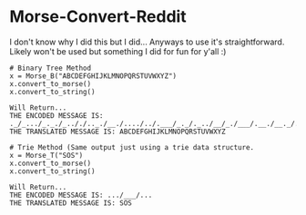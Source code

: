 # Morse-Convert-Reddit

I don't know why I did this but I did... Anyways to use it's straightforward. Likely won't be used but something I did for fun for y'all :)

```
# Binary Tree Method
x = Morse_B("ABCDEFGHIJKLMNOPQRSTUVWXYZ")
x.convert_to_morse()
x.convert_to_string()

Will Return...
THE ENCODED MESSAGE IS: ._/_.../_._./_.././.._./__./..../../.___/_._/._../__/_./___/.__./__._/._./.../_/.._/..._/.__/_.._/_.__/__..
THE TRANSLATED MESSAGE IS: ABCDEFGHIJKLMNOPQRSTUVWXYZ

# Trie Method (Same output just using a trie data structure.
x = Morse_T("SOS")
x.convert_to_morse()
x.convert_to_string()

Will Return...
THE ENCODED MESSAGE IS: .../___/...
THE TRANSLATED MESSAGE IS: SOS
``` 
